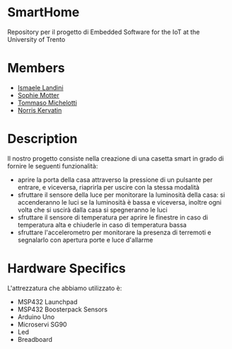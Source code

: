# SmartHome
Repository per il progetto di Embedded Software for the IoT at the University of Trento

# Members
- [Ismaele Landini](https://github.com/Ismaele-landini)
- [Sophie Motter](https://github.com/sophiee03)
- [Tommaso Michelotti](https://github.com/Tommo-Tom)
- [Norris Kervatin](https://github.com/kerva17)

# Description
Il nostro progetto consiste nella creazione di una casetta smart in grado di fornire le seguenti funzionalità:
- aprire la porta della casa attraverso la pressione di un pulsante per entrare, e viceversa, riaprirla per uscire con la stessa modalità
- sfruttare il sensore della luce per monitorare la luminosità della casa: si accenderanno le luci se la luminosità è bassa e viceversa, inoltre ogni volta che si uscirà dalla casa si spegneranno le luci
- sfruttare il sensore di temperatura per aprire le finestre in caso di temperatura alta e chiuderle in caso di temperatura bassa
- sfruttare l'accelerometro per monitorare la presenza di terremoti e segnalarlo con apertura porte e luce d'allarme

# Hardware Specifics
L'attrezzatura che abbiamo utilizzato è:
- MSP432 Launchpad
- MSP432 Boosterpack Sensors
- Arduino Uno
- Microservi SG90
- Led
- Breadboard
